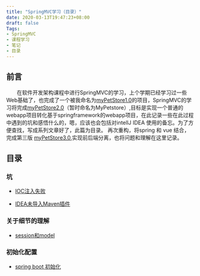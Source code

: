 ```yaml
---
title: "SpringMVC学习（目录）"
date: 2020-03-13T19:47:23+08:00
draft: false
Tags:
- SpringMVC
- 课程学习
- 笔记
- 目录
---
```

## 前言
&emsp;&emsp;在软件开发架构课程中进行SpringMVC的学习，上个学期已经学习过一些Web基础了，也完成了一个被我命名为[myPetStore1.0](https://github.com/Yaxun-Yang/myPetStore1.0)的项目，SpringMVC的学习将完成[myPetStore2.0]()（暂时命名为MyPetstore）,目标是实现一个普通的webapp项目转化基于springframework的webapp项目，在此记录一些在此过程中遇到的坑和感悟什么的，嗯，应该也会包括对intellJ IDEA 使用的备忘。为了方便查找，写成系列文章好了，此篇为目录。
再次重构，将spring 和 vue 结合， 完成第三版 [myPetStore3.0](),实现前后端分离，也将问题和理解在这里记录。

## 目录
### 坑
- [IOC注入失败]()

- [IDEA未导入Maven插件]()

### 关于细节的理解
- [session和model]()

### 初始化配置
- [spring boot 初始化]()
